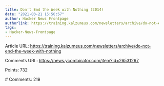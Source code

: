 ```yaml
---
title: Don't End the Week with Nothing (2014)
date: "2021-03-21 15:50:57"
author: Hacker News Frontpage
authorlink: https://training.kalzumeus.com/newsletters/archive/do-not-end-the-week-with-nothing
tags:
- Hacker-News-Frontpage
---
```


<p>Article URL: <a href="https://training.kalzumeus.com/newsletters/archive/do-not-end-the-week-with-nothing">https://training.kalzumeus.com/newsletters/archive/do-not-end-the-week-with-nothing</a></p>
<p>Comments URL: <a href="https://news.ycombinator.com/item?id=26531297">https://news.ycombinator.com/item?id=26531297</a></p>
<p>Points: 732</p>
<p># Comments: 219</p>
